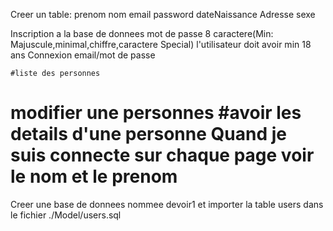 Creer un table:
prenom
nom
email
password
dateNaissance
Adresse
sexe

Inscription a la base de donnees
mot de passe 8 caractere(Min: Majuscule,minimal,chiffre,caractere Special)
l'utilisateur doit avoir min 18 ans
Connexion email/mot de passe

    #liste des personnes

modifier une personnes
#avoir les details d'une personne
Quand je suis connecte sur chaque page voir le nom et le prenom
==============================================================
Creer une base de donnees nommee devoir1 et importer la table users dans le fichier ./Model/users.sql
